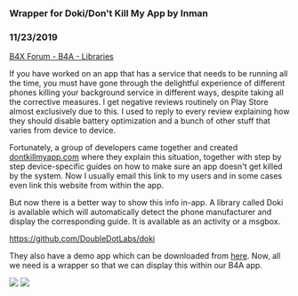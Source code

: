 ### Wrapper for Doki/Don't Kill My App by Inman
### 11/23/2019
[B4X Forum - B4A - Libraries](https://www.b4x.com/android/forum/threads/111626/)

If you have worked on an app that has a service that needs to be running all the time, you must have gone through the delightful experience of different phones killing your background service in different ways, despite taking all the corrective measures. I get negative reviews routinely on Play Store almost exclusively due to this. I used to reply to every review explaining how they should disable battery optimization and a bunch of other stuff that varies from device to device.  
  
Fortunately, a group of developers came together and created [dontkillmyapp.com](https://dontkillmyapp.com/) where they explain this situation, together with step by step device-specific guides on how to make sure an app doesn't get killed by the system. Now I usually email this link to my users and in some cases even link this website from within the app.  
  
But now there is a better way to show this info in-app. A library called Doki is available which will automatically detect the phone manufacturer and display the corresponding guide. It is available as an activity or a msgbox.  
  
<https://github.com/DoubleDotLabs/doki>  
  
They also have a demo app which can be downloaded from [here](https://github.com/doubledotlabs/doki/releases/download/0.0.1/doki.apk). Now, all we need is a wrapper so that we can display this within our B4A app.  
  
![](https://www.b4x.com/android/forum/attachments/85789) ![](https://www.b4x.com/android/forum/attachments/85790)
